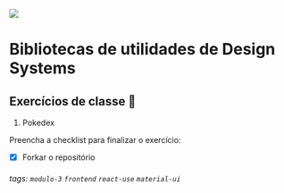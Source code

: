 ![](https://i.imgur.com/xG74tOh.png)

# Bibliotecas de utilidades de Design Systems

## Exercícios de classe 🏫

1. Pokedex

Preencha a checklist para finalizar o exercício:
-   [X] Forkar o repositório

###### tags: `modulo-3` `frontend` `react-use` `material-ui`
